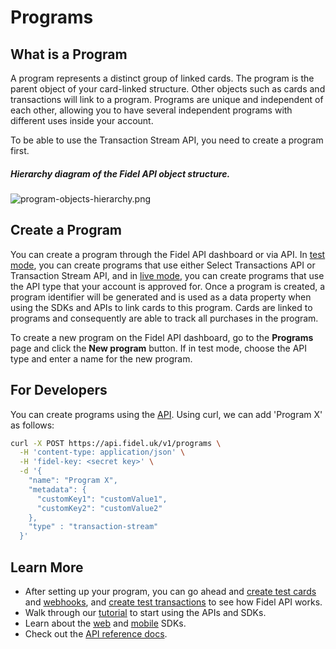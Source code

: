 # Programs

## What is a Program

A program represents a distinct group of linked cards. The program is the parent object of your card-linked structure. Other objects such as cards and transactions will link to a program. Programs are unique and independent of each other, allowing you to have several independent programs with different uses inside your account.

To be able to use the Transaction Stream API, you need to create a program first.

##### Hierarchy diagram of the Fidel API object structure.

![](https://raw.githubusercontent.com/FidelLimited/docs/master/assets/images/program-objects-hierarchy.png "program-objects-hierarchy.png")

## Create a Program

You can create a program through the Fidel API dashboard or via API. In [test mode](/stream/test-mode-and-live-mode#test-mode), you can create programs that use either Select Transactions API or Transaction Stream API, and in [live mode](/stream/test-mode-and-live-mode#live-mode), you can create programs that use the API type that your account is approved for. Once a program is created, a program identifier will be generated and is used as a data property when using the SDKs and APIs to link cards to this program. Cards are linked to programs and consequently are able to track all purchases in the program.

To create a new program on the Fidel API dashboard, go to the **Programs** page and click the **New program** button. If in test mode, choose the API type and enter a name for the new program.

## For Developers

You can create programs using the [API](https://transaction-stream.fidel.uk/reference/create-program). Using curl, we can add 'Program X' as follows:

```sh
curl -X POST https://api.fidel.uk/v1/programs \
  -H 'content-type: application/json' \
  -H 'fidel-key: <secret key>' \
  -d '{
    "name": "Program X",
    "metadata": {
      "customKey1": "customValue1",
      "customKey2": "customValue2"
    },
    "type" : "transaction-stream"
  }'
```

## Learn More

- After setting up your program, you can go ahead and [create test cards](https://transaction-stream.fidel.uk/docs/cards) and [webhooks](https://transaction-stream.fidel.uk/docs/webhooks), and [create test transactions](https://transaction-stream.fidel.uk/docs/transactions) to see how Fidel API works.
- Walk through our [tutorial](https://transaction-stream.fidel.uk/docs/tutorial) to start using the APIs and SDKs.
- Learn about the [web](https://fidelapi.com/docs/web-sdk/v3) and [mobile](https://fidelapi.com/docs/mobile-sdks) SDKs.
- Check out the [API reference docs](https://transaction-stream.fidel.uk/reference/introduction-1).
